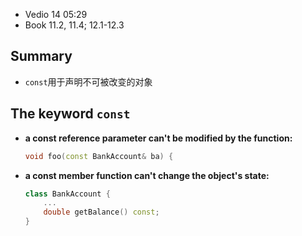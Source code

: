 - Vedio 14 05:29
- Book 11.2, 11.4; 12.1-12.3
## Summary
- `const`用于声明不可被改变的对象
## The keyword `const`

- **a const reference parameter can't be modified by the function:**
  ```cpp
  void foo(const BankAccount& ba) {
  ```

- **a const member function can't change the object's state:**
  ```cpp
  class BankAccount {
      ...
      double getBalance() const;
  }
  ```
